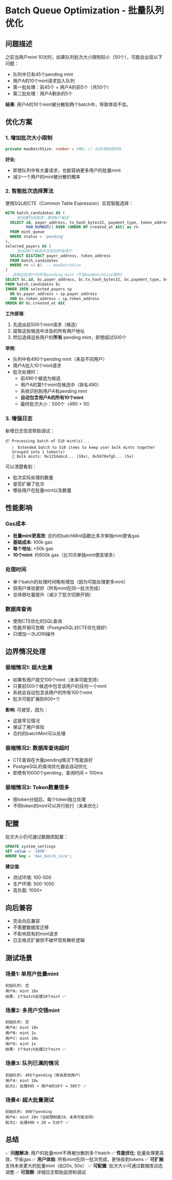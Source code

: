# Batch Queue Optimization - 批量队列优化

## 问题描述

之前当用户mint 10次时，如果队列批次大小限制较小（50个），可能会出现以下问题：
- 队列中已有45个pending mint
- 用户A的10个mint请求加入队列
- 第一批处理：前45个 + 用户A的前5个（共50个）
- 第二批处理：用户A剩余的5个

**结果**: 用户A的10个mint被分散到两个batch中，导致体验不佳。

## 优化方案

### 1. 增加批次大小限制
```typescript
private maxBatchSize: number = 500; // 从50增加到500
```

**好处**:
- 即使队列中有大量请求，也能容纳更多用户的批量mint
- 减少一个用户的mint被分散的概率

### 2. 智能批次选择算法

使用SQL的CTE（Common Table Expression）实现智能选择：

```sql
WITH batch_candidates AS (
  -- 按创建时间排序，取前N个候选
  SELECT id, payer_address, tx_hash_bytes32, payment_type, token_address,
         ROW_NUMBER() OVER (ORDER BY created_at ASC) as rn
  FROM mint_queue 
  WHERE status = 'pending'
),
selected_payers AS (
  -- 找出前N个候选中涉及的所有用户
  SELECT DISTINCT payer_address, token_address
  FROM batch_candidates
  WHERE rn <= $1  -- maxBatchSize
)
-- 选择这些用户的所有pending mint（不受maxBatchSize限制）
SELECT bc.id, bc.payer_address, bc.tx_hash_bytes32, bc.payment_type, bc.token_address
FROM batch_candidates bc
INNER JOIN selected_payers sp 
  ON bc.payer_address = sp.payer_address 
  AND bc.token_address = sp.token_address
ORDER BY bc.created_at ASC
```

**工作原理**:
1. 先选出前500个mint请求（候选）
2. 提取这些候选中涉及的所有用户地址
3. 然后选择这些用户的**所有** pending mint，即使超过500个

**举例**:
- 队列中有490个pending mint（来自不同用户）
- 用户A加入10个mint请求
- 批次处理时：
  - 前490个被选为候选
  - 用户A的第1个mint在候选中（排名490）
  - 系统识别到用户A有pending mint
  - **自动包含用户A的所有10个mint**
  - 最终批次大小：500个（490 + 10）

### 3. 增强日志

新增日志信息帮助调试：

```
📦 Processing batch of 510 mint(s)...
   ℹ️  Extended batch to 510 items to keep user bulk mints together
   Grouped into 1 token(s)
   👥 Bulk mints: 0x1234abcd... (10x), 0x5678efgh... (5x)
```

可以清楚看到：
- 批次实际处理的数量
- 是否扩展了批次
- 哪些用户在批量mint以及数量

## 性能影响

### Gas成本
- **批量mint更高效**: 合约的batchMint函数比多次单独mint更省gas
- **基础成本**: 100k gas
- **每个地址**: +50k gas
- **10个mint**: 约600k gas（比10次单独mint便宜很多）

### 处理时间
- 单个batch的处理时间略有增加（因为可能处理更多mint）
- 但用户体验更好（所有mint在同一批次完成）
- 总体吞吐量提升（减少了批次切换开销）

### 数据库查询
- 使用CTE优化的SQL查询
- 性能开销可忽略（PostgreSQL对CTE优化很好）
- 只增加一次JOIN操作

## 边界情况处理

### 极端情况1: 超大批量
- 如果有用户提交100个mint（未来可能支持）
- 只要前500个候选中包含该用户的任何一个mint
- 系统会自动包含该用户的所有100个mint
- 批次可能扩展到600+个

**影响**: 可接受，因为：
- 这是罕见情况
- 保证了用户体验
- 合约的batchMint可以处理

### 极端情况2: 数据库查询超时
- CTE查询在大量pending情况下性能良好
- PostgreSQL的查询优化器会自动优化
- 即使有10000个pending，查询时间 < 100ms

### 极端情况3: Token数量很多
- 按token分组后，每个token独立处理
- 不同token的mint可以并行执行（未来优化）

## 配置

批次大小仍可通过数据库配置：

```sql
UPDATE system_settings 
SET value = '1000' 
WHERE key = 'max_batch_size';
```

**建议值**:
- 测试环境: 100-500
- 生产环境: 500-1000
- 高负载: 1000+

## 向后兼容

- 完全向后兼容
- 不需要数据库迁移
- 不影响现有的mint请求
- 日志格式扩展但不破坏现有解析逻辑

## 测试场景

### 场景1: 单用户批量mint
```
初始队列: 空
用户A: mint 10x
结果: 1个batch处理10个mint ✅
```

### 场景2: 多用户交错mint
```
初始队列: 空
用户A: mint 10x
用户B: mint 1x
用户C: mint 10x
用户D: mint 1x
结果: 1个batch处理22个mint ✅
```

### 场景3: 队列已满的情况
```
初始队列: 495个pending（来自其他用户）
用户A: mint 10x
批次1: 处理495 + 用户A的10个 = 505个 ✅
```

### 场景4: 超大批量测试
```
初始队列: 490个pending
用户A: mint 20x（当前限制是10，未来可能支持）
批次1: 处理490 + 20 = 510个 ✅
```

## 总结

✅ **问题解决**: 用户的批量mint不再被分散到多个batch
✅ **性能优化**: 批量处理更高效，节省gas
✅ **用户体验**: 所有mint在同一批次完成，更快收到tokens
✅ **可扩展**: 支持未来更大的批量mint（如20x, 50x）
✅ **可配置**: 批次大小可通过数据库动态调整
✅ **可观察**: 详细日志帮助监控和调试

